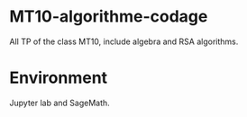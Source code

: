 # MT10-algorithme-codage
All TP of the class MT10, include algebra and RSA algorithms.

# Environment
Jupyter lab and SageMath.


